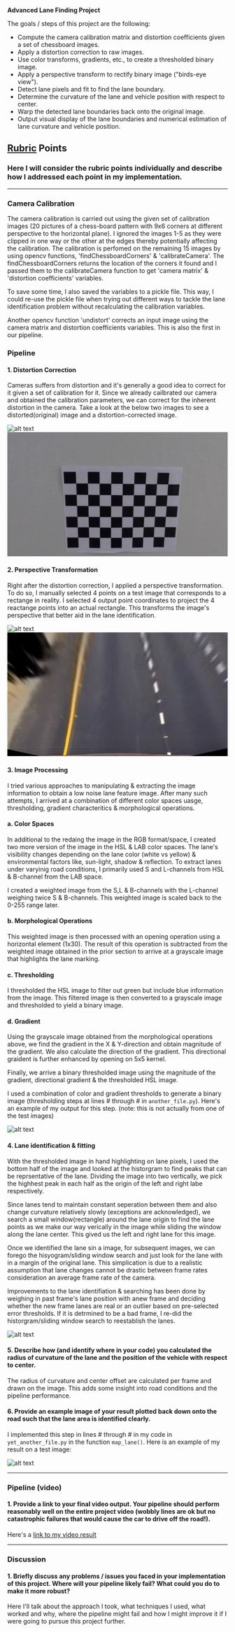 **Advanced Lane Finding Project**

The goals / steps of this project are the following:

* Compute the camera calibration matrix and distortion coefficients given a set of chessboard images.
* Apply a distortion correction to raw images.
* Use color transforms, gradients, etc., to create a thresholded binary image.
* Apply a perspective transform to rectify binary image ("birds-eye view").
* Detect lane pixels and fit to find the lane boundary.
* Determine the curvature of the lane and vehicle position with respect to center.
* Warp the detected lane boundaries back onto the original image.
* Output visual display of the lane boundaries and numerical estimation of lane curvature and vehicle position.

[//]: # (Image References)

[image1]: ./examples/undistort_output.png "Undistorted"
[image2]: ./test_images/test1.jpg "Road Transformed"
[image3]: ./examples/binary_combo_example.jpg "Binary Example"
[image4]: ./examples/warped_straight_lines.jpg "Warp Example"
[image5]: ./examples/color_fit_lines.jpg "Fit Visual"
[image6]: ./examples/example_output.jpg "Output"
[video1]: ./project_video.mp4 "Video"
[image7]: ./camera_cal/calibration17.jpg "Original"
[image8]: ./camera_cal/Corrected17.jpg "Corrected"
[image9]: ./test_images/straight_lines1.jpg "Original"
[image10]: ./test_images/warped.jpg "Corrected"

## [Rubric](https://review.udacity.com/#!/rubrics/571/view) Points

### Here I will consider the rubric points individually and describe how I addressed each point in my implementation.  

---

### Camera Calibration

The camera calibration is carried out using the given set of calibration images (20 pictures of a chess-board pattern with 9x6 corners at different perspective to the horizontal plane). I ignored the images 1-5 as they were clipped in one way or the other at the edges thereby potentially affecting the calibration. The calibration is perfomed on the remaining 15 images by using opencv functions, 'findChessboardCorners' & 'calibrateCamera'. The findChessboardCorners returns the location of the corners it found and I passed them to the calibrateCamera function to get  'camera matrix' & 'distortion coefficients' variables.

To save some time, I also saved the variables to a pickle file. This way, I could re-use the pickle file when trying out different ways to tackle the lane identification problem without recalculating the calibration variables.

Another opencv function 'undistort' corrects an input image using the camera matrix and distortion coefficients variables. This is also the first in our pipeline.



### Pipeline 

#### 1. Distortion Correction

Cameras suffers from distortion and it's generally a good idea to correct for it given a set of calibration for it. Since we already cailbrated our camera and obtained the calibration parameters, we can correct for the inherent distortion in the camera. Take a look at the below two images to see a distorted(original) image and a distortion-corrected image.

![alt text][image7]
![alt text][image8]


#### 2. Perspective Transformation

Right after the distortion correction, I applied a perspective transformation. To do so, I manually selected 4 points on a test image that corresponds to a rectange in reality. I selected 4 output point coordinates to project the 4 reactange points into an actual rectangle. This transforms the image's perspective that better aid in the lane identification. 

![alt text][image9]
![alt text][image10]


#### 3. Image Processing

I tried various approaches to manipulating & extracting the image information to obtain a low noise lane feature image. After many such attempts, I arrived at a combination of different color spaces uasge, thresholding, gradient characteritics & morphological operations.

#### a. Color Spaces
In additional to the redaing the image in the RGB format/space, I created two more version of the image in the HSL & LAB color spaces. The lane's visibility changes depending on the lane color (white vs yellow) & environmental factors like, sun-light, shadow & reflection. To extract lanes under varyinig road conditions, I primarily used S and L-channels from HSL & B-channel from the LAB space.

I created a weighted image from the S,L & B-channels with the L-channel weighing twice S & B-channels. This weighted image is scaled back to the 0-255 range later.

#### b. Morphological Operations
This weighted image is then processed with an opening operation using a horizontal element (1x30). The result of this operation is subtracted from the weighted image obtained in the prior section to arrive at a grayscale image that highlights the lane marking.

#### c. Thresholding
I thresholded the HSL image to filter out green but include blue information from the image. This filtered image is then converted to a grayscale image and thresholded to yield a binary image.

#### d. Gradient
Using the grayscale image obtained from the morphological operations above, we find the gradient in the X & Y-direction and obtain magnitude of the gradient. We also calculate the direction of the gradient. This directional graident is further enhanced by opening on 5x5 kernel.

Finally, we arrive a binary thresholded image using the magnitude of the gradient, directional gradient & the thresholded HSL image.

I used a combination of color and gradient thresholds to generate a binary image (thresholding steps at lines # through # in `another_file.py`).  Here's an example of my output for this step.  (note: this is not actually from one of the test images)

![alt text][image3]




#### 4. Lane identification & fitting
With the thresholded image in hand highlighting on lane pixels, I used the bottom half of the image and looked at the historgram to find peaks that can be reprsentative of the lane. Dividing the image into two vertically, we pick the highhest peak in each half as the origin of the left and right labe respectively.

Since lanes tend to maintain constant seperation between them and also change curvature relatively slowly (exceptions are acknowledged), we search a small window(rectangle) around the lane origin to find the lane points as we make our way verically in the image while sliding the window along the lane center. This gived us the left and right lane for this image.

Once we identified the lane sin a image, for subsequent images, we can forego the hisyogram/sliding window search and just look for the lane with in a margin of the original lane. This simplication is due to a realistic assumption that lane changes cannot be drastic between frame rates consideration an average frame rate of the camera.

Improvements to the lane identifiation & searching has been done by weighing in past frame's lane position with anew frame and deciding whether the new frame lanes are real or an outlier based on pre-selected error thresholds. If it is detrmined to be a bad frame, I re-did the historgram/sliding window search to reestablish the lanes.


![alt text][image5]

#### 5. Describe how (and identify where in your code) you calculated the radius of curvature of the lane and the position of the vehicle with respect to center.

The radius of curvature and center offset are calculated per frame and drawn on the image. This adds some insight into road conditions and the pipeline performance.

#### 6. Provide an example image of your result plotted back down onto the road such that the lane area is identified clearly.

I implemented this step in lines # through # in my code in `yet_another_file.py` in the function `map_lane()`.  Here is an example of my result on a test image:

![alt text][image6]

---

### Pipeline (video)

#### 1. Provide a link to your final video output.  Your pipeline should perform reasonably well on the entire project video (wobbly lines are ok but no catastrophic failures that would cause the car to drive off the road!).

Here's a [link to my video result](./project_video.mp4)

---

### Discussion

#### 1. Briefly discuss any problems / issues you faced in your implementation of this project.  Where will your pipeline likely fail?  What could you do to make it more robust?

Here I'll talk about the approach I took, what techniques I used, what worked and why, where the pipeline might fail and how I might improve it if I were going to pursue this project further.  
